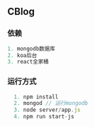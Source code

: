 ## CBlog


### 依赖
```js
1. mongodb数据库
2. koa后台
3. react全家桶
```
### 运行方式
```js
  1. npm install
  2. mongod // 运行mongodb
  3. node server/app.js
  4. npm run start-js
```



